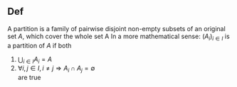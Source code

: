 ## Def
A partition is a family of pairwise disjoint non-empty subsets of an original set $A$, which cover the whole set A
In a more mathematical sense:
$(A_i)_{i \in I}$ is a partition of $A$ if both
1. $\bigcup_{i \in I} A_i = A$ 
2. $\forall i,j \in I, i \neq j \Rightarrow A_i \cap A_j = \emptyset$  
are true